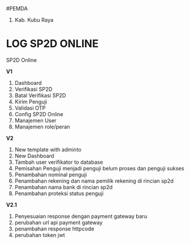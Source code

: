 #PEMDA 
1. Kab. Kubu Raya

# LOG SP2D ONLINE
SP2D Online

**V1**
1. Dashboard
2. Verifikasi SP2D
3. Batal Verifikasi SP2D
4. Kirim Penguji
5. Validasi OTP
6. Config SP2D Online
7. Manajemen User
8. Manajemen role/peran

**V2**
1. New template with adminto
2. New Dashboard
3. Tambah user verifikator to database
4. Pemisahan Penguji menjadi penguji belum proses dan penguji sukses
5. Penambahan nominal penguji
6. Penambahan rekening dan nama pemilik rekening di rincian sp2d
7. Penambahan nama bank di rincian sp2d
8. Penambahan proteksi status penguji

**V2.1**
1. Penyesuaian response dengan payment gateway baru
2. perubahan url api payment gateway
3. penambahan response httpcode
4. perubahan token jwt 
